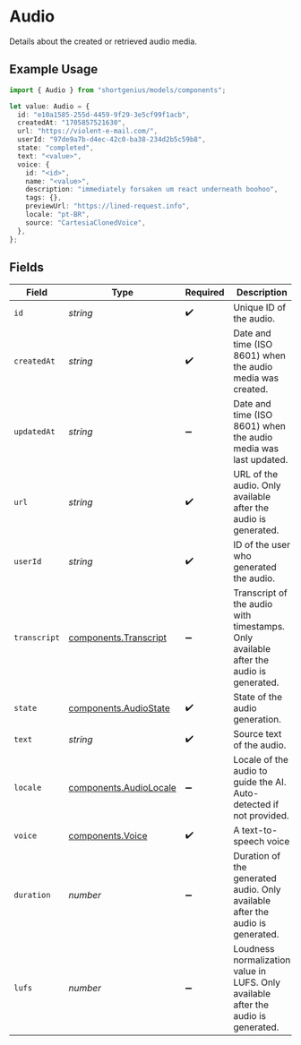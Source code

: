 # Audio

Details about the created or retrieved audio media.

## Example Usage

```typescript
import { Audio } from "shortgenius/models/components";

let value: Audio = {
  id: "e10a1585-255d-4459-9f29-3e5cf99f1acb",
  createdAt: "1705857521630",
  url: "https://violent-e-mail.com/",
  userId: "97de9a7b-d4ec-42c0-ba38-234d2b5c59b8",
  state: "completed",
  text: "<value>",
  voice: {
    id: "<id>",
    name: "<value>",
    description: "immediately forsaken um react underneath boohoo",
    tags: {},
    previewUrl: "https://lined-request.info",
    locale: "pt-BR",
    source: "CartesiaClonedVoice",
  },
};
```

## Fields

| Field                                                                                 | Type                                                                                  | Required                                                                              | Description                                                                           |
| ------------------------------------------------------------------------------------- | ------------------------------------------------------------------------------------- | ------------------------------------------------------------------------------------- | ------------------------------------------------------------------------------------- |
| `id`                                                                                  | *string*                                                                              | :heavy_check_mark:                                                                    | Unique ID of the audio.                                                               |
| `createdAt`                                                                           | *string*                                                                              | :heavy_check_mark:                                                                    | Date and time (ISO 8601) when the audio media was created.                            |
| `updatedAt`                                                                           | *string*                                                                              | :heavy_minus_sign:                                                                    | Date and time (ISO 8601) when the audio media was last updated.                       |
| `url`                                                                                 | *string*                                                                              | :heavy_check_mark:                                                                    | URL of the audio. Only available after the audio is generated.                        |
| `userId`                                                                              | *string*                                                                              | :heavy_check_mark:                                                                    | ID of the user who generated the audio.                                               |
| `transcript`                                                                          | [components.Transcript](../../models/components/transcript.md)                        | :heavy_minus_sign:                                                                    | Transcript of the audio with timestamps. Only available after the audio is generated. |
| `state`                                                                               | [components.AudioState](../../models/components/audiostate.md)                        | :heavy_check_mark:                                                                    | State of the audio generation.                                                        |
| `text`                                                                                | *string*                                                                              | :heavy_check_mark:                                                                    | Source text of the audio.                                                             |
| `locale`                                                                              | [components.AudioLocale](../../models/components/audiolocale.md)                      | :heavy_minus_sign:                                                                    | Locale of the audio to guide the AI. Auto-detected if not provided.                   |
| `voice`                                                                               | [components.Voice](../../models/components/voice.md)                                  | :heavy_check_mark:                                                                    | A text-to-speech voice                                                                |
| `duration`                                                                            | *number*                                                                              | :heavy_minus_sign:                                                                    | Duration of the generated audio. Only available after the audio is generated.         |
| `lufs`                                                                                | *number*                                                                              | :heavy_minus_sign:                                                                    | Loudness normalization value in LUFS. Only available after the audio is generated.    |